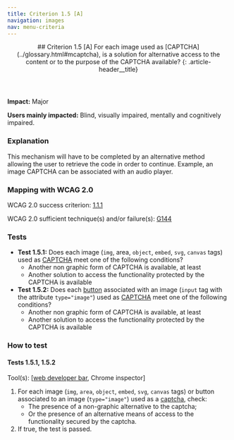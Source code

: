 ```yaml
---
title: Criterion 1.5 [A]
navigation: images
nav: menu-criteria
---
```


<header>
## Criterion 1.5 [A] <span>For each image used as [CAPTCHA](../glossary.html#mcaptcha), is a solution for alternative access to the content or to the purpose of the CAPTCHA available?</span>
{: .article-header__title}
</header>

**Impact:** Major

**Users mainly impacted:** Blind, visually impaired, mentally and cognitively impaired.

### Explanation

This mechanism will have to be completed by an alternative method allowing the user to retrieve the code in order to continue. Example, an image CAPTCHA can be associated with an audio player.

### Mapping with WCAG 2.0  

WCAG 2.0 success criterion: [1.1.1](http://www.w3.org/TR/WCAG20/#text-equiv-all)

WCAG 2.0 sufficient technique(s) and/or failure(s): [G144](http://www.w3.org/TR/WCAG-TECHS/G144.html)

### Tests

*   **Test 1.5.1:** Does each image (`img`, area, `object`, `embed`, `svg`, `canvas` tags) used as [CAPTCHA](../glossary.html#mcaptcha) meet one of the following conditions?
    *   Another non graphic form of CAPTCHA is available, at least
    *   Another solution to access the functionality protected by the CAPTCHA is available
*   **Test 1.5.2:** Does each [button](../glossary.html#mBtnForm) associated with an image (`input` tag with the attribute `type="image"`) used as [CAPTCHA](../glossary.html#mcaptcha) meet one of the following conditions?
    *   Another non graphic form of CAPTCHA is available, at least
    *   Another solution to access the functionality protected by the CAPTCHA is available

### How to test

#### Tests 1.5.1, 1.5.2

Tool(s): [[web developer bar](../tools.html#web-developer-bar), Chrome inspector]

1.  For each image (`img`, `area`, `object`, `embed`, `svg`, `canvas` tags) or button associated to an image (`type="image"`) used as a [captcha](../glossary.html#mcaptcha), check:
    *   The presence of a non-graphic alternative to the captcha;
    *   Or the presence of an alternative means of access to the functionality secured by the captcha.
2.  If true, the test is passed.
